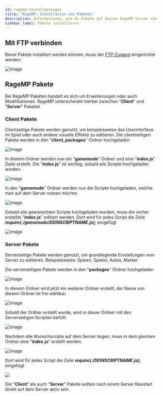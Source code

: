 ```yaml
---
id: ragemp-installpackages
title: "RageMP: Installation von Paketen"
description: Informationen, wie du Pakete auf deinen RageMP Server von ZAP-Hosting installieren kannst - ZAP-Hosting.com Dokumentation
sidebar_label: Pakete installieren
---
```


## Mit FTP verbinden

Bevor Pakete installiert werden können, muss der [FTP-Zugang](gameserver-ftpaccess.md) eingerichtet werden:

![image](https://user-images.githubusercontent.com/13604413/159178012-0172691b-d49f-49d6-ab34-cc01eadbacf5.png)

## RageMP Pakete

Bei RageMP Paketen handelt es sich um Erweiterungen oder auch Modifikationen. 
RageMP unterscheidet hierbei zwischen "**Client**" und "**Server**" Paketen

### Client Pakete

Clientseitige Pakete werden genutzt, um beispielsweise das Userinterface im Spiel oder auch andere visuelle Effekte zu editieren.
Die clientseitigen Pakete werden in den "**client_packages**" Ordner hochgeladen

![image](https://user-images.githubusercontent.com/26007280/189705054-14877243-9134-4ebb-8d64-3ec3448fdc4c.png)

In diesem Ordner werden nun ein "**gamemode**" Ordner und eine "**index.js**" Datei erstellt.
Die "**index.js**" ist wichtig, sobald alle Scripte hochgeladen wurden. 

![image](https://user-images.githubusercontent.com/26007280/189705088-ef6465ed-9703-44d2-b985-1cff402ccc27.png)

In den "**gamemode**" Ordner werden nun die Scripte hochgeladen, welche man auf dem Server nutzen möchte.

![image](https://user-images.githubusercontent.com/26007280/189705208-dd29df8a-6299-4300-99ef-485fc6e624a5.png)

Sobald alle gewünschten Scripte hochgeladen wurden, muss die vorher erstellte "**index.js**" editiert werden.
Dort wird für jedes Script die Zeile ***require(./gamemode/DEINSCRIPTNAME.js);*** eingefügt

![image](https://user-images.githubusercontent.com/13604413/159178015-9106b7ea-41c4-4876-868c-dbca30410d62.png)

### Server Pakete

Serverseitige Pakete werden genutzt, um grundlegende Einstellungen vom Server zu editieren.
Beispielsweise: Spawn, Spieler, Autos, Marker

Die serverseitigen Pakete werden in den "**packages**" Ordner hochgeladen

![image](https://user-images.githubusercontent.com/13604413/159178021-7b030066-b72a-41a9-9baa-c9abba124ff2.png)

In diesem Ordner wird jetzt ein weiterer Ordner erstellt, der Name von diesem Ordner ist frei wählbar.

![image](https://user-images.githubusercontent.com/13604413/159178028-2b2bbd99-c4a1-4422-b4c8-bad298aefea7.png)

Sobald der Ordner erstellt wurde, wird in dieser Ordner mit den Serverseitigen Scripten befüllt.

![image](https://user-images.githubusercontent.com/13604413/159178033-5240c361-d4de-40dd-8d1f-64d207529842.png)

Nachdem alle Wunschscripte auf dem Server liegen, muss in dem gleichen Ordner eine "**index.js**" erstellt werden.

![image](https://user-images.githubusercontent.com/26007280/189705250-0dd24ec9-ae1e-4468-a8b0-cbbf8c0c89c6.png)

Dort wird für jedes Script die Zeile ***require(./DEINSCRIPTNAME.js);*** eingefügt

![](https://user-images.githubusercontent.com/13604413/159178015-9106b7ea-41c4-4876-868c-dbca30410d62.png)

Die "**Client**" als auch "**Server**" Pakete sollten nach einem Server Neustart direkt auf dem Server aktiv sein
